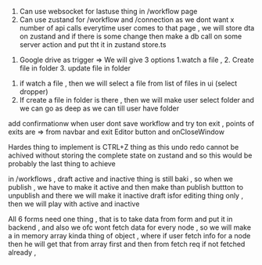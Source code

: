 1. Can use websocket for lastuse thing in /workflow page
2. Can use zustand for /workflow and /connection as we dont want x number of api calls everytime user comes to that page , we will store dta on zustand and if there is some change then make a db call on some server action and put tht it in zustand store.ts

<!-- GOOGLE DRIVE NODE -->
<!-- Make a from like this  -->

1. Google drive as trigger => We will give 3 options 1.watch a file , 2. Create file in folder 3. update file in folder

1) if watch a file , then we will select a file from list of files in ui (select dropper)
2) If create a file in folder is there , then we will make user select folder and we can go as deep as we can till user have folder


<!-- Todos -->  
add confirmationw when user dont save workflow and try ton exit , points of exits are => from  navbar and exit Editor button and onCloseWindow 

Hardes thing to implement is CTRL+Z thing as this undo redo cannot be achived without storing the complete state on zustand and so this would be probably the last thing to achieve 

in /workflows , draft active and inactive thing is still baki , so when we publish , we have to make it active and then make than publish buttton to unpublish and there we will make it inactive  draft isfor editing thing only , then we will play with active  and inactive 

All 6 forms need one thing , that is to take data from form and put it in backend , and also we ofc wont fetch data for every node , so we will make a in memory array kinda thing of object , where if user fetch info for a node then he will get that from array first and then from fetch req if not fetched already ,
